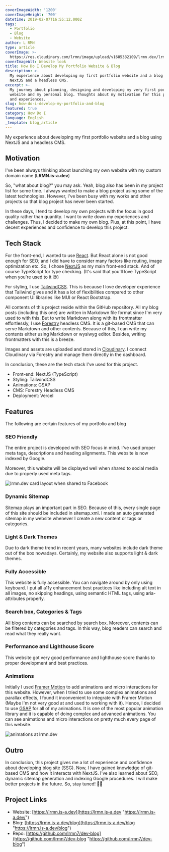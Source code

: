 ```yaml
---
coverImageWidth: '1200'
coverImageHeight: '700'
datetime: 2019-02-07T16:55:12.000Z
tags:
  - Portfolio
  - Blog
  - Website
author: L RMN
type: article
coverImage: >-
  https://res.cloudinary.com/lrmn/image/upload/v1685332109/lrmn.dev/lrmn-dev.og_slepvx.png
coverImageAlt: Website look
title: How Do I Develop My Portfolio Website & Blog
description: >-
  My experience about developing my first portfolio website and a blog using
  NextJS and a headless CMS.
excerpt: >-
  My journey about planning, designing and developing my very first portfolio
  website and my personal blog. Thoughts about my motivation for this project
  and experiences.
slug: how-do-i-develop-my-portfolio-and-blog
featured: true
category: How Do I
language: English
_template: blog_article
---
```




My experience about developing my first portfolio website and a blog using NextJS and a headless CMS.

## Motivation

I've been always thinking about launching my own website with my custom domain name (**LRMN.is-a.dev**)

So, "what about blog?" you may ask. Yeah, blog also has been in my project list for some time. I always wanted to make a blog project using some of the latest technologies. However, I've been busy with my works and other projects so that blog project has never been started.

In these days, I tend to develop my own projects with the focus in good quality rather than quantity. 
I want to write down my experiences and challenges. 
Thus, I decided to make my own blog. Plus, at this point, I have decent experiences and confidence to develop this project.

## Tech Stack

For the front-end, I wanted to use [React](https://reactjs.org/ "React Official Website"). But React alone is not good enough for SEO; and I did have to consider many factors like routing, image optimization etc. So, I chose [NextJS](https://nextjs.org/ "NextJS Official Website") as my main front-end stack. And of course TypeScript for type checking. (It's said that you'll love TypeScript when you're used to it 😉)

For styling, I use [TailwindCSS](https://tailwindcss.com/ "Tailwind CSS Official Website"). This is because I love developer experience that Tailwind gives and it has a lot of flexibilities compared to other component UI libraries like MUI or React Bootstrap.

All contents of this project reside within the GitHub repository. All my blog posts (including this one) are written in Markdown file format since I'm very used to with this. But to write Markdown along with its frontmatter effortlessly, I use [Forestry](https://forestry.io/ "Forestry Official Website") headless CMS. It is a git-based CMS that can serve Markdown and other contents. Because of this, I can write my contents either using Markdown or wysiwyg editor. Besides, writing frontmatters with this is a breeze.

Images and assets are uploaded and stored in [Cloudinary](https://cloudinary.com/ "Cloudinary Official Website"). I connect Cloudinary via Forestry and manage them directly in the dashboard.

In conclusion, these are the tech stack I've used for this project.

- Front-end: NextJS (TypeScript)
- Styling: TailwindCSS
- Animations: GSAP
- CMS: Forestry Headless CMS
- Deployment: Vercel

## Features

The following are certain features of my portfolio and blog

### SEO Friendly

The entire project is developed with SEO focus in mind. I've used proper meta tags, descriptions and heading alignments. This website is now indexed by Google.

Moreover, this website will be displayed well when shared to social media due to properly used meta tags.

![lrmn.dev card layout when shared to Facebook](https://res.cloudinary.com/lrmn/image/upload/v1685347663/lrmn-google_q4ifow.png "Card layout when shared to Facebook")

### Dynamic Sitemap

Sitemap plays an important part in SEO. Because of this, every single page of this site should be included in sitemap.xml. I made an auto generated sitemap in my website whenever I create a new content or tags or categories.

### Light & Dark Themes

Due to dark theme trend in recent years, many websites include dark theme out of the box nowadays. Certainly, my website also supports light & dark themes.

### Fully Accessible

This website is fully accessible. You can navigate around by only using keyboard. I put all a11y enhancement best practices like including alt text in all images, no skipping headings, using semantic HTML tags, using aria-attributes properly.

### Search box, Categories & Tags

All blog contents can be searched by search box. Moreover, contents can be filtered by categories and tags. In this way, blog readers can search and read what they really want.

### Performance and Lighthouse Score

This website got very good performance and lighthouse score thanks to proper development and best practices.

### Animations

Initially I used [Framer Motion](https://www.framer.com/motion/ "Framer Motion") to add animations and micro interactions for this website. However, when I tried to use some complex animations and parallax effects, I found it inconvenient to integrate with Framer Motion (Maybe I'm not very good at and used to working with it). Hence, I decided to use [GSAP](https://greensock.com/ "GSAP Animation Library") for all of my animations. It is one of the most popular animation library and it is capable of doing complex and advanced animations. You can see animations and micro interactions on pretty much every page of this website.

![animations at lrmn.dev](https://res.cloudinary.com/lrmn/image/upload/v1685346299/lrmn.dev/lrmndev_a6vt7t.gif "lrmn.dev website")

## Outro

In conclusion, this project gives me a lot of experience and confidence about developing blog site (SSG). Now, I have gained knowledge of git-based CMS and how it interacts with NextJS. I've also learned about SEO, dynamic sitemap generation and indexing Google procedures. I will make better projects in the future. So, stay tuned! ✌🏻

## Project Links

- Website: [https://lrmn.is-a.dev](https://lrmn.is-a.dev "https://lrmn.is-a.dev/")
- Blog: [https://lrmn.is-a.dev/blog](https://lrmn.is-a.dev/blog "https://lrmn.is-a.dev/blog")
- Repo: [https://github.com/lrmn7/dev-blog](https://github.com/lrmn7/dev-blog "https://github.com/lrmn7/dev-blog")
